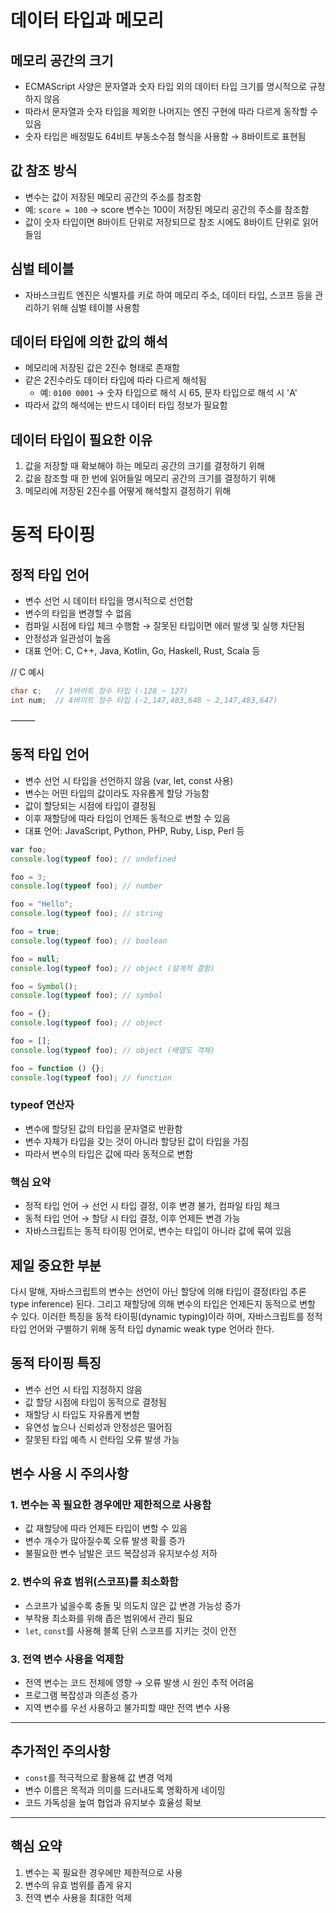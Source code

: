 # 데이터 타입과 메모리

## 메모리 공간의 크기

- ECMAScript 사양은 문자열과 숫자 타입 외의 데이터 타입 크기를 명시적으로 규정하지 않음
- 따라서 문자열과 숫자 타입을 제외한 나머지는 엔진 구현에 따라 다르게 동작할 수 있음
- 숫자 타입은 배정밀도 64비트 부동소수점 형식을 사용함 → 8바이트로 표현됨

## 값 참조 방식

- 변수는 값이 저장된 메모리 공간의 주소를 참조함
- 예: `score = 100` → score 변수는 100이 저장된 메모리 공간의 주소를 참조함
- 값이 숫자 타입이면 8바이트 단위로 저장되므로 참조 시에도 8바이트 단위로 읽어들임

## 심벌 테이블

- 자바스크립트 엔진은 식별자를 키로 하여 메모리 주소, 데이터 타입, 스코프 등을 관리하기 위해 심벌 테이블 사용함

## 데이터 타입에 의한 값의 해석

- 메모리에 저장된 값은 2진수 형태로 존재함
- 같은 2진수라도 데이터 타입에 따라 다르게 해석됨
  - 예: `0100 0001` → 숫자 타입으로 해석 시 65, 문자 타입으로 해석 시 'A'
- 따라서 값의 해석에는 반드시 데이터 타입 정보가 필요함

## 데이터 타입이 필요한 이유

1. 값을 저장할 때 확보해야 하는 메모리 공간의 크기를 결정하기 위해
2. 값을 참조할 때 한 번에 읽어들일 메모리 공간의 크기를 결정하기 위해
3. 메모리에 저장된 2진수를 어떻게 해석할지 결정하기 위해

# 동적 타이핑

## 정적 타입 언어

- 변수 선언 시 데이터 타입을 명시적으로 선언함
- 변수의 타입을 변경할 수 없음
- 컴파일 시점에 타입 체크 수행함 → 잘못된 타입이면 에러 발생 및 실행 차단됨
- 안정성과 일관성이 높음
- 대표 언어: C, C++, Java, Kotlin, Go, Haskell, Rust, Scala 등

// C 예시

```c
char c;   // 1바이트 정수 타입 (-128 ~ 127)
int num;  // 4바이트 정수 타입 (-2,147,483,648 ~ 2,147,483,647)
```

⸻

## 동적 타입 언어

- 변수 선언 시 타입을 선언하지 않음 (var, let, const 사용)
- 변수는 어떤 타입의 값이라도 자유롭게 할당 가능함
- 값이 할당되는 시점에 타입이 결정됨
- 이후 재할당에 따라 타입이 언제든 동적으로 변할 수 있음
- 대표 언어: JavaScript, Python, PHP, Ruby, Lisp, Perl 등

```js
var foo;
console.log(typeof foo); // undefined

foo = 3;
console.log(typeof foo); // number

foo = "Hello";
console.log(typeof foo); // string

foo = true;
console.log(typeof foo); // boolean

foo = null;
console.log(typeof foo); // object (설계적 결함)

foo = Symbol();
console.log(typeof foo); // symbol

foo = {};
console.log(typeof foo); // object

foo = [];
console.log(typeof foo); // object (배열도 객체)

foo = function () {};
console.log(typeof foo); // function
```

### typeof 연산자

- 변수에 할당된 값의 타입을 문자열로 반환함
- 변수 자체가 타입을 갖는 것이 아니라 할당된 값이 타입을 가짐
- 따라서 변수의 타입은 값에 따라 동적으로 변함

### 핵심 요약

- 정적 타입 언어 → 선언 시 타입 결정, 이후 변경 불가, 컴파일 타임 체크
- 동적 타입 언어 → 할당 시 타입 결정, 이후 언제든 변경 가능
- 자바스크립트는 동적 타이핑 언어로, 변수는 타입이 아니라 값에 묶여 있음

## 제일 중요한 부분

다시 말해, 자바스크립트의 변수는 선언이 아닌 할당에 의해 타입이 결정(타입 추론 type inference) 된다. 그리고 재할당에 의해 변수의 타입은 언제든지 동적으로 변할 수 있다. 이러한 특징을 동적 타이핑(dynamic typing)이라 하며, 자바스크립트를 정적 타입 언어와 구별하기 위해 동적 타입 dynamic weak type 언어라 한다.

## 동적 타이핑 특징

- 변수 선언 시 타입 지정하지 않음
- 값 할당 시점에 타입이 동적으로 결정됨
- 재할당 시 타입도 자유롭게 변함
- 유연성 높으나 신뢰성과 안정성은 떨어짐
- 잘못된 타입 예측 시 런타임 오류 발생 가능

## 변수 사용 시 주의사항

### 1. 변수는 꼭 필요한 경우에만 제한적으로 사용함

- 값 재할당에 따라 언제든 타입이 변할 수 있음
- 변수 개수가 많아질수록 오류 발생 확률 증가
- 불필요한 변수 남발은 코드 복잡성과 유지보수성 저하

### 2. 변수의 유효 범위(스코프)를 최소화함

- 스코프가 넓을수록 충돌 및 의도치 않은 값 변경 가능성 증가
- 부작용 최소화를 위해 좁은 범위에서 관리 필요
- `let`, `const`를 사용해 블록 단위 스코프를 지키는 것이 안전

### 3. 전역 변수 사용을 억제함

- 전역 변수는 코드 전체에 영향 → 오류 발생 시 원인 추적 어려움
- 프로그램 복잡성과 의존성 증가
- 지역 변수를 우선 사용하고 불가피할 때만 전역 변수 사용

---

## 추가적인 주의사항

- `const`를 적극적으로 활용해 값 변경 억제
- 변수 이름은 목적과 의미를 드러내도록 명확하게 네이밍
- 코드 가독성을 높여 협업과 유지보수 효율성 확보

---

## 핵심 요약

1. 변수는 꼭 필요한 경우에만 제한적으로 사용
2. 변수의 유효 범위를 좁게 유지
3. 전역 변수 사용을 최대한 억제
